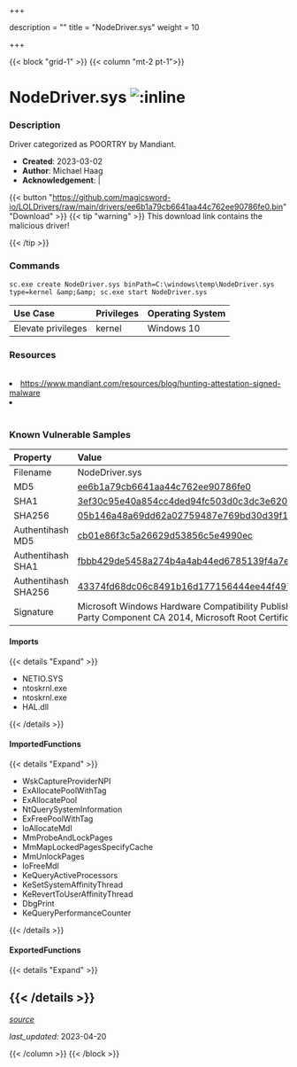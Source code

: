 +++

description = ""
title = "NodeDriver.sys"
weight = 10

+++


{{< block "grid-1" >}}
{{< column "mt-2 pt-1">}}


# NodeDriver.sys ![:inline](/images/twitter_verified.png) 


### Description

Driver categorized as POORTRY by Mandiant.

- **Created**: 2023-03-02
- **Author**: Michael Haag
- **Acknowledgement**:  | [](https://twitter.com/)

{{< button "https://github.com/magicsword-io/LOLDrivers/raw/main/drivers/ee6b1a79cb6641aa44c762ee90786fe0.bin" "Download" >}}
{{< tip "warning" >}}
This download link contains the malicious driver!

{{< /tip >}}

### Commands

```
sc.exe create NodeDriver.sys binPath=C:\windows\temp\NodeDriver.sys type=kernel &amp;&amp; sc.exe start NodeDriver.sys
```

| Use Case | Privileges | Operating System | 
|:---- | ---- | ---- |
| Elevate privileges | kernel | Windows 10 |

### Resources
<br>
<li><a href="https://www.mandiant.com/resources/blog/hunting-attestation-signed-malware">https://www.mandiant.com/resources/blog/hunting-attestation-signed-malware</a></li>
<li><a href=""></a></li>
<br>

### Known Vulnerable Samples

| Property           | Value |
|:-------------------|:------|
| Filename           | NodeDriver.sys |
| MD5                | [ee6b1a79cb6641aa44c762ee90786fe0](https://www.virustotal.com/gui/file/ee6b1a79cb6641aa44c762ee90786fe0) |
| SHA1               | [3ef30c95e40a854cc4ded94fc503d0c3dc3e620e](https://www.virustotal.com/gui/file/3ef30c95e40a854cc4ded94fc503d0c3dc3e620e) |
| SHA256             | [05b146a48a69dd62a02759487e769bd30d39f16374bc76c86453b4ae59e7ffa4](https://www.virustotal.com/gui/file/05b146a48a69dd62a02759487e769bd30d39f16374bc76c86453b4ae59e7ffa4) |
| Authentihash MD5   | [cb01e86f3c5a26629d53856c5e4990ec](https://www.virustotal.com/gui/search/authentihash%253Acb01e86f3c5a26629d53856c5e4990ec) |
| Authentihash SHA1  | [fbbb429de5458a274b4a4ab44ed6785139f4a7e4](https://www.virustotal.com/gui/search/authentihash%253Afbbb429de5458a274b4a4ab44ed6785139f4a7e4) |
| Authentihash SHA256| [43374fd68dc06c8491b16d177156444ee44f497bbceafd0165f40ba48bf6802f](https://www.virustotal.com/gui/search/authentihash%253A43374fd68dc06c8491b16d177156444ee44f497bbceafd0165f40ba48bf6802f) |
| Signature         | Microsoft Windows Hardware Compatibility Publisher, Microsoft Windows Third Party Component CA 2014, Microsoft Root Certificate Authority 2010   |


#### Imports
{{< details "Expand" >}}
* NETIO.SYS
* ntoskrnl.exe
* ntoskrnl.exe
* HAL.dll

{{< /details >}}
#### ImportedFunctions
{{< details "Expand" >}}
* WskCaptureProviderNPI
* ExAllocatePoolWithTag
* ExAllocatePool
* NtQuerySystemInformation
* ExFreePoolWithTag
* IoAllocateMdl
* MmProbeAndLockPages
* MmMapLockedPagesSpecifyCache
* MmUnlockPages
* IoFreeMdl
* KeQueryActiveProcessors
* KeSetSystemAffinityThread
* KeRevertToUserAffinityThread
* DbgPrint
* KeQueryPerformanceCounter

{{< /details >}}
#### ExportedFunctions
{{< details "Expand" >}}

{{< /details >}}
-----



[*source*](https://github.com/magicsword-io/LOLDrivers/tree/main/yaml/nodedriver.yaml)

*last_updated:* 2023-04-20








{{< /column >}}
{{< /block >}}
